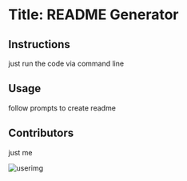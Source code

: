 # Title: README Generator 
## Instructions 
just run the code via command line 
## Usage 
follow prompts to create readme 
## Contributors 
just me  


 ![userimg](https://avatars0.githubusercontent.com/u/56312145?v=4)